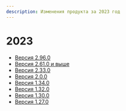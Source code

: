 ```yaml
---
description: Изменения продукта за 2023 год
---
```


# 2023

* [Версия 2.96.0](https://docs.teamstorm.io/release-notes/2023/versiya-2.95.0)
* [Версия 2.61.0 и выше](https://docs.teamstorm.io/rukovodstva/rukovodstvo-sistemnogo-administratora-teamstorm/versiya-2.61.0)
* [Версия 2.33.0](https://docs.teamstorm.io/release-notes/2023/versiya-2.33.0)
* [Версия 2.0.0](https://docs.teamstorm.io/release-notes/2023/versiya-2.0.0)
* [Версия 1.34.0](versiya-1.34.0.md)
* [Версия 1.32.0](https://docs.teamstorm.io/release-notes/2023/versiya-1.32.0)
* [Версия 1.30.0](versiya-1.30.0.md)
* [Версия 1.27.0](versiya-1.27.0.md)

####

####

###
